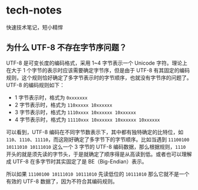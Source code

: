 # tech-notes
快速技术笔记，短小精悍

## 为什么 UTF-8 不存在字节序问题？
UTF-8 是可变长度的编码格式，采用 1~4 字节表示一个 Unicode 字符。理论上在大于 1 个字节的表示时应该需要确定字节序，但是由于 UTF-8 有其固定的编码规则，这个规则恰好确定了多字节表示时的字节顺序，也就没有字节序的问题了。UTF-8 的编码规则如下：

- 1 字节表示时，格式为 `0xxxxxxx`
- 2 字节表示时，格式为 `110xxxxx 10xxxxxx`
- 3 字节表示时，格式为 `1110xxxx 10xxxxxx 10xxxxxx`
- 4 字节表示时，格式为 `11110xxx 10xxxxxx 10xxxxxx 10xxxxxx`

可以看到，UTF-8 编码在不同字节数表示下，其中都有独特确定的比特位，如 `110`、`1110`、`11110`，而这刚好确定了多字节下的字节顺序。比如当遇到 `11100100 10111010 10111010` 这么一个 3 字节的 UTF-8 编码数据，那么根据规则，`1110` 开头的就是须先读的字节头，于是就确定了顺序得是从高读到低。或者也可以理解成 UTF-8 在多字节时其实固定了是 BE（Big-Endian）表示。

所以如果 `11100100 10111010 10111010` 先读低位的 `10111010` 那么它就不是一个有效的 UTF-8 数据了，因为不符合其编码规则。

